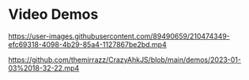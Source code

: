 # Video Demos
https://user-images.githubusercontent.com/89490659/210474349-efc69318-4098-4b29-85a4-1127867be2bd.mp4

https://github.com/themirrazz/CrazyAhkJS/blob/main/demos/2023-01-03%2018-32-22.mp4
